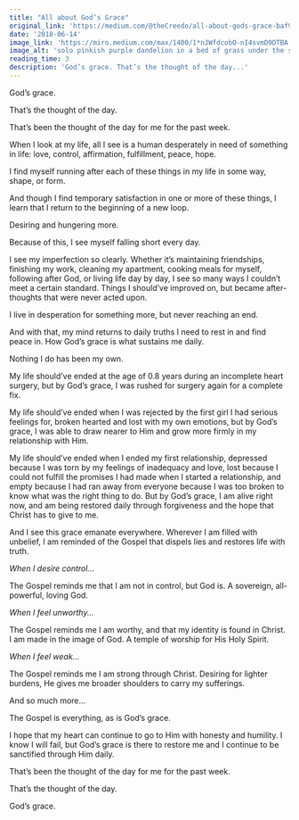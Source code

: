 ```yaml
---
title: "All about God’s Grace"
original_link: 'https://medium.com/@theCreedo/all-about-gods-grace-baf928bf4129'
date: '2018-06-14'
image_link: 'https://miro.medium.com/max/1400/1*nJWfdcobO-nI4svmD9DTBA.jpeg'
image_alt: 'solo pinkish purple dandelion in a bed of grass under the sun'
reading_time: 3
description: 'God’s grace. That’s the thought of the day...'
---
```

God’s grace.

That’s the thought of the day.

That’s been the thought of the day for me for the past week.

When I look at my life, all I see is a human desperately in need of something in life: love, control, affirmation, fulfillment, peace, hope.

I find myself running after each of these things in my life in some way, shape, or form.

And though I find temporary satisfaction in one or more of these things, I learn that I return to the beginning of a new loop.

Desiring and hungering more.

Because of this, I see myself falling short every day.

I see my imperfection so clearly. Whether it’s maintaining friendships, finishing my work, cleaning my apartment, cooking meals for myself, following after God, or living life day by day, I see so many ways I couldn’t meet a certain standard. Things I should’ve improved on, but became after-thoughts that were never acted upon.

I live in desperation for something more, but never reaching an end.

And with that, my mind returns to daily truths I need to rest in and find peace in. How God’s grace is what sustains me daily.

Nothing I do has been my own.

My life should’ve ended at the age of 0.8 years during an incomplete heart surgery, but by God’s grace, I was rushed for surgery again for a complete fix.

My life should’ve ended when I was rejected by the first girl I had serious feelings for, broken hearted and lost with my own emotions, but by God’s grace, I was able to draw nearer to Him and grow more firmly in my relationship with Him.

My life should’ve ended when I ended my first relationship, depressed because I was torn by my feelings of inadequacy and love, lost because I could not fulfill the promises I had made when I started a relationship, and empty because I had ran away from everyone because I was too broken to know what was the right thing to do. But by God’s grace, I am alive right now, and am being restored daily through forgiveness and the hope that Christ has to give to me.

And I see this grace emanate everywhere. Wherever I am filled with unbelief, I am reminded of the Gospel that dispels lies and restores life with truth.

_When I desire control..._

The Gospel reminds me that I am not in control, but God is. A sovereign, all-powerful, loving God.

_When I feel unworthy..._

The Gospel reminds me I am worthy, and that my identity is found in Christ. I am made in the image of God. A temple of worship for His Holy Spirit.

_When I feel weak..._

The Gospel reminds me I am strong through Christ. Desiring for lighter burdens, He gives me broader shoulders to carry my sufferings.

And so much more...

The Gospel is everything, as is God’s grace.

I hope that my heart can continue to go to Him with honesty and humility. I know I will fail, but God’s grace is there to restore me and I continue to be sanctified through Him daily.

That’s been the thought of the day for me for the past week.

That’s the thought of the day.

God’s grace.
